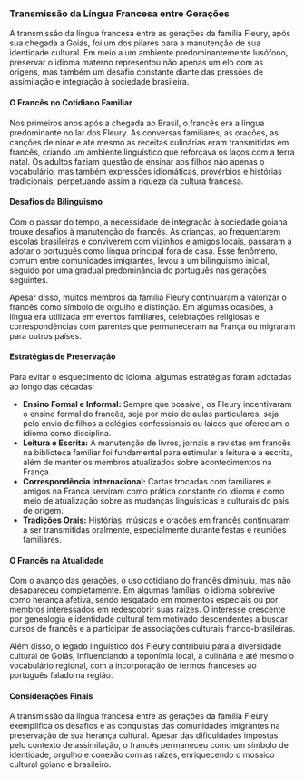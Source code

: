 ### Transmissão da Língua Francesa entre Gerações

A transmissão da língua francesa entre as gerações da família Fleury, após sua chegada a Goiás, foi um dos pilares para a manutenção de sua identidade cultural. Em meio a um ambiente predominantemente lusófono, preservar o idioma materno representou não apenas um elo com as origens, mas também um desafio constante diante das pressões de assimilação e integração à sociedade brasileira.

#### O Francês no Cotidiano Familiar

Nos primeiros anos após a chegada ao Brasil, o francês era a língua predominante no lar dos Fleury. As conversas familiares, as orações, as canções de ninar e até mesmo as receitas culinárias eram transmitidas em francês, criando um ambiente linguístico que reforçava os laços com a terra natal. Os adultos faziam questão de ensinar aos filhos não apenas o vocabulário, mas também expressões idiomáticas, provérbios e histórias tradicionais, perpetuando assim a riqueza da cultura francesa.

#### Desafios da Bilinguismo

Com o passar do tempo, a necessidade de integração à sociedade goiana trouxe desafios à manutenção do francês. As crianças, ao frequentarem escolas brasileiras e conviverem com vizinhos e amigos locais, passaram a adotar o português como língua principal fora de casa. Esse fenômeno, comum entre comunidades imigrantes, levou a um bilinguismo inicial, seguido por uma gradual predominância do português nas gerações seguintes.

Apesar disso, muitos membros da família Fleury continuaram a valorizar o francês como símbolo de orgulho e distinção. Em algumas ocasiões, a língua era utilizada em eventos familiares, celebrações religiosas e correspondências com parentes que permaneceram na França ou migraram para outros países.

#### Estratégias de Preservação

Para evitar o esquecimento do idioma, algumas estratégias foram adotadas ao longo das décadas:

- **Ensino Formal e Informal:** Sempre que possível, os Fleury incentivaram o ensino formal do francês, seja por meio de aulas particulares, seja pelo envio de filhos a colégios confessionais ou laicos que ofereciam o idioma como disciplina.
- **Leitura e Escrita:** A manutenção de livros, jornais e revistas em francês na biblioteca familiar foi fundamental para estimular a leitura e a escrita, além de manter os membros atualizados sobre acontecimentos na França.
- **Correspondência Internacional:** Cartas trocadas com familiares e amigos na França serviram como prática constante do idioma e como meio de atualização sobre as mudanças linguísticas e culturais do país de origem.
- **Tradições Orais:** Histórias, músicas e orações em francês continuaram a ser transmitidas oralmente, especialmente durante festas e reuniões familiares.

#### O Francês na Atualidade

Com o avanço das gerações, o uso cotidiano do francês diminuiu, mas não desapareceu completamente. Em algumas famílias, o idioma sobrevive como herança afetiva, sendo resgatado em momentos especiais ou por membros interessados em redescobrir suas raízes. O interesse crescente por genealogia e identidade cultural tem motivado descendentes a buscar cursos de francês e a participar de associações culturais franco-brasileiras.

Além disso, o legado linguístico dos Fleury contribuiu para a diversidade cultural de Goiás, influenciando a toponímia local, a culinária e até mesmo o vocabulário regional, com a incorporação de termos franceses ao português falado na região.

#### Considerações Finais

A transmissão da língua francesa entre as gerações da família Fleury exemplifica os desafios e as conquistas das comunidades imigrantes na preservação de sua herança cultural. Apesar das dificuldades impostas pelo contexto de assimilação, o francês permaneceu como um símbolo de identidade, orgulho e conexão com as raízes, enriquecendo o mosaico cultural goiano e brasileiro.